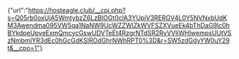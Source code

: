 {"url":"https://hosteagle.club/__cpi.php?s=Q05rb0oxUjA5WmtybzZ6LzBIOGt0clA3YUpjV3RERGV4L0Y5NVNxbUdKM3Awendma095VW5qa1NaNW9UcWZZWlZkWVFSZXVueEk4bThDaG9lc0hBYkdpeUpveExmQmcycGswUDVTeEt4RzgrNTdSR2RvVVliWHlwempsUUtVSzNmbmlYR3dEc0hGcGdKSlROdGhrNWhRPT0%3D&r=SW5zdGdyYW0uY29t&__cpo=1"}
